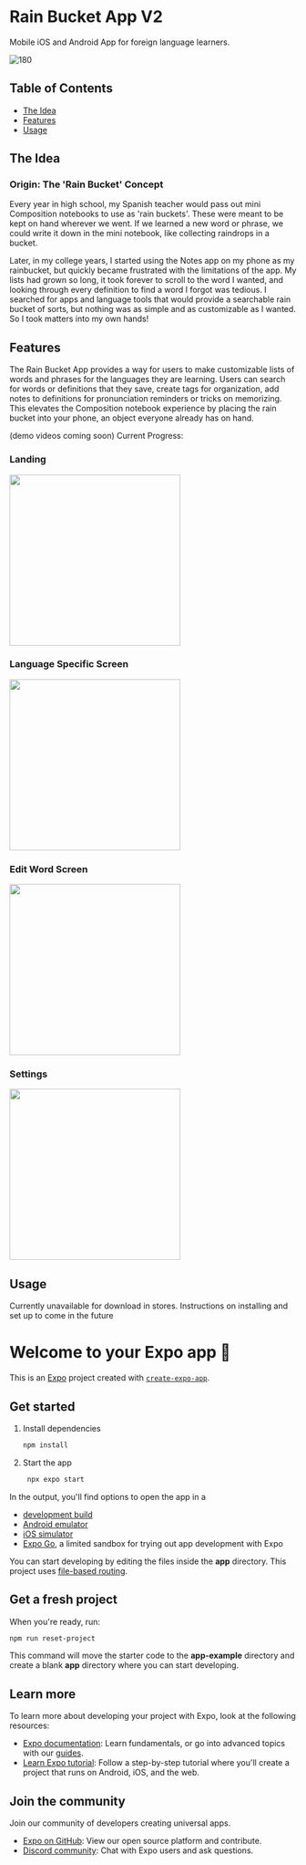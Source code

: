 # Rain Bucket App V2
 
Mobile iOS and Android App for foreign language learners. 

![180](https://github.com/user-attachments/assets/b52b383e-5b77-4a6e-836d-a8d8a5f96700)

## Table of Contents
- [The Idea](#the-idea)
- [Features](#features)
- [Usage](#usage)


## The Idea
### Origin: The 'Rain Bucket' Concept

Every year in high school, my Spanish teacher would pass out mini Composition notebooks to use as 'rain buckets'. These were meant to be kept on hand wherever we went. If we learned a new word or phrase, we could write it down in the mini notebook, like collecting raindrops in a bucket.

Later, in my college years, I started using the Notes app on my phone as my rainbucket, but quickly became frustrated with the limitations of the app. My lists had grown so long, it took forever to scroll to the word I wanted, and looking through every definition to find a word I forgot was tedious. I searched for apps and language tools that would provide a searchable rain bucket of sorts, but nothing was as simple and as customizable as I wanted. So I took matters into my own hands!

## Features

The Rain Bucket App provides a way for users to make customizable lists of words and phrases for the languages they are learning. Users can search for words or definitions that they save, create tags for organization, add notes to definitions for pronunciation reminders or tricks on memorizing. This elevates the Composition notebook experience by placing the rain bucket into your phone, an object everyone already has on hand. 

(demo videos coming soon)
Current Progress:

### Landing

<img src="https://github.com/user-attachments/assets/e2e157cf-9e07-45a0-b506-4b542de05b4a" width="300">

### Language Specific Screen

<img src="https://github.com/user-attachments/assets/e1b38f79-676e-49fc-87c6-19b7c9911a79" width="300">

### Edit Word Screen

<img src="https://github.com/user-attachments/assets/32535f7d-dac2-4e70-a801-3a06bfbba000" width="300">

### Settings

<img src="https://github.com/user-attachments/assets/3bb54c77-72e5-4e46-a49c-f5f183295e07" width="300">

## Usage

Currently unavailable for download in stores. Instructions on installing and set up to come in the future





# Welcome to your Expo app 👋

This is an [Expo](https://expo.dev) project created with [`create-expo-app`](https://www.npmjs.com/package/create-expo-app).

## Get started

1. Install dependencies

   ```bash
   npm install
   ```

2. Start the app

   ```bash
    npx expo start
   ```

In the output, you'll find options to open the app in a

- [development build](https://docs.expo.dev/develop/development-builds/introduction/)
- [Android emulator](https://docs.expo.dev/workflow/android-studio-emulator/)
- [iOS simulator](https://docs.expo.dev/workflow/ios-simulator/)
- [Expo Go](https://expo.dev/go), a limited sandbox for trying out app development with Expo

You can start developing by editing the files inside the **app** directory. This project uses [file-based routing](https://docs.expo.dev/router/introduction).

## Get a fresh project

When you're ready, run:

```bash
npm run reset-project
```

This command will move the starter code to the **app-example** directory and create a blank **app** directory where you can start developing.

## Learn more

To learn more about developing your project with Expo, look at the following resources:

- [Expo documentation](https://docs.expo.dev/): Learn fundamentals, or go into advanced topics with our [guides](https://docs.expo.dev/guides).
- [Learn Expo tutorial](https://docs.expo.dev/tutorial/introduction/): Follow a step-by-step tutorial where you'll create a project that runs on Android, iOS, and the web.

## Join the community

Join our community of developers creating universal apps.

- [Expo on GitHub](https://github.com/expo/expo): View our open source platform and contribute.
- [Discord community](https://chat.expo.dev): Chat with Expo users and ask questions.
